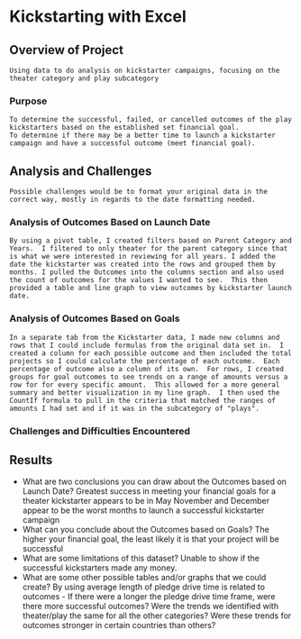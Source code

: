 # Kickstarting with Excel

## Overview of Project
    Using data to do analysis on kickstarter campaigns, focusing on the theater category and play subcategory
### Purpose
    To determine the successful, failed, or cancelled outcomes of the play kickstarters based on the established set financial goal. 
    To determine if there may be a better time to launch a kickstarter campaign and have a successful outcome (meet financial goal).
## Analysis and Challenges
    Possible challenges would be to format your original data in the correct way, mostly in regards to the date formatting needed.  
### Analysis of Outcomes Based on Launch Date
    By using a pivot table, I created filters based on Parent Category and Years.  I filtered to only theater for the parent category since that is what we were interested in reviewing for all years. I added the date the kickstarter was created into the rows and grouped them by months. I pulled the Outcomes into the columns section and also used the count of outcomes for the values I wanted to see.  This then provided a table and line graph to view outcomes by kickstarter launch date. 
### Analysis of Outcomes Based on Goals
    In a separate tab from the Kickstarter data, I made new columns and rows that I could include formulas from the original data set in.  I created a column for each possible outcome and then included the total projects so I could calculate the percentage of each outcome.  Each percentage of outcome also a column of its own.  For rows, I created groups for goal outcomes to see trends on a range of amounts versus a row for for every specific amount.  This allowed for a more general summary and better visualization in my line graph.  I then used the CountIf formula to pull in the criteria that matched the ranges of amounts I had set and if it was in the subcategory of "plays".  
### Challenges and Difficulties Encountered
  
## Results
    
- What are two conclusions you can draw about the Outcomes based on Launch Date?
    Greatest success in meeting your financial goals for a theater kickstarter appears to be in May
    November and December appear to be the worst months to launch a successful kickstarter campaign
- What can you conclude about the Outcomes based on Goals?
    The higher your financial goal, the least likely it is that your project will be successful
- What are some limitations of this dataset?
    Unable to show if the successful kickstarters made any money.    
- What are some other possible tables and/or graphs that we could create?
    By using average length of pledge drive time is related to outcomes - If there were a longer the pledge drive time frame, were there more successful outcomes? 
    Were the trends we identified with theater/play the same for all the other categories? 
    Were these trends for outcomes stronger in certain countries than others? 
